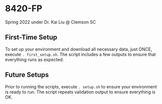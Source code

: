 # 8420-FP
Spring 2022 under Dr. Kai Liu @ Clemson SC

## First-Time Setup
To set up your environment and download all necessary data, just ONCE, execute `. first_setup.sh`.
The script includes a few outputs to ensure that everything runs as expected.

## Future Setups
Prior to running the scripts, execute `. setup.sh` to ensure your environment is ready to run.
The script repeats validation output to ensure everything is OK.

